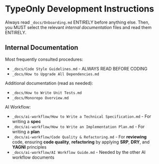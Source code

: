 # TypeOnly Development Instructions

Always read `_docs/Onboarding.md` ENTIRELY before anything else. Then, you MUST select the relevant _internal documentation_ files and read them ENTIRELY.

## Internal Documentation

Most frequently consulted procedures:

- `_docs/Code Style Guidelines.md` - ALWAYS READ BEFORE CODING
- `_docs/How to Upgrade All Dependencies.md`

Additional documentation (read as needed):

- `_docs/How to Write Unit Tests.md`
- `_docs/Monorepo Overview.md`

AI Workflow:

- `_docs/ai-workflow/How to Write a Technical Specification.md` - For writing a **spec**
- `_docs/ai-workflow/How to Write an Implementation Plan.md` - For writing a **plan**
- `_docs/ai-workflow/Code Quality & Refactoring.md` - For **reviewing** code, ensuring **code quality**, **refactoring** by applying **SRP**, **DRY**, and **YAGNI** principles
- `_docs/ai-workflow/AI Workflow Guide.md` - Needed by the other AI workflow documents
